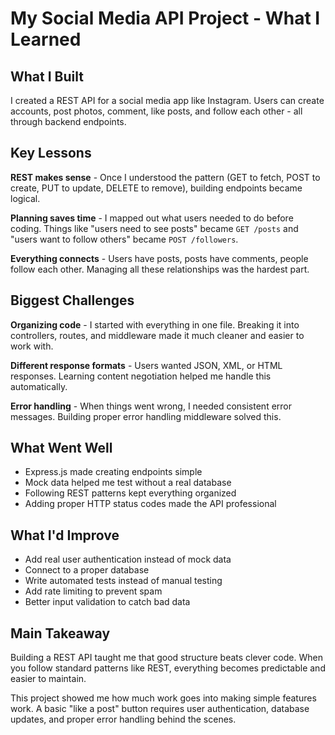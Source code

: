 # My Social Media API Project - What I Learned

## What I Built
I created a REST API for a social media app like Instagram. Users can create accounts, post photos, comment, like posts, and follow each other - all through backend endpoints.

## Key Lessons

**REST makes sense** - Once I understood the pattern (GET to fetch, POST to create, PUT to update, DELETE to remove), building endpoints became logical.

**Planning saves time** - I mapped out what users needed to do before coding. Things like "users need to see posts" became `GET /posts` and "users want to follow others" became `POST /followers`.

**Everything connects** - Users have posts, posts have comments, people follow each other. Managing all these relationships was the hardest part.

## Biggest Challenges

**Organizing code** - I started with everything in one file. Breaking it into controllers, routes, and middleware made it much cleaner and easier to work with.

**Different response formats** - Users wanted JSON, XML, or HTML responses. Learning content negotiation helped me handle this automatically.

**Error handling** - When things went wrong, I needed consistent error messages. Building proper error handling middleware solved this.

## What Went Well
- Express.js made creating endpoints simple
- Mock data helped me test without a real database
- Following REST patterns kept everything organized
- Adding proper HTTP status codes made the API professional

## What I'd Improve
- Add real user authentication instead of mock data
- Connect to a proper database
- Write automated tests instead of manual testing
- Add rate limiting to prevent spam
- Better input validation to catch bad data

## Main Takeaway
Building a REST API taught me that good structure beats clever code. When you follow standard patterns like REST, everything becomes predictable and easier to maintain.

This project showed me how much work goes into making simple features work. A basic "like a post" button requires user authentication, database updates, and proper error handling behind the scenes.